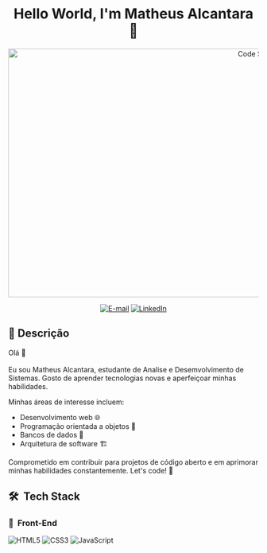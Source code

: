 <h1 align="center">
  Hello World, I'm Matheus Alcantara 👋
</h1>

<div align="center">
<img
  src="CodeSession.gif"
  alt="Code Session"
  width="1000"
  height="500" />
</div>

<div align="center">

[![E-mail](https://img.shields.io/badge/-Email-000?style=for-the-badge&logo=microsoft-outlook&logoColor=007BFF)](mailto:mthsalcantara1402@gmail.com)
[![LinkedIn](https://img.shields.io/badge/LinkedIn-0077B5?style=for-the-badge&logo=linkedin&logoColor=white)](https://www.linkedin.com/in/matheus-alcântara/)
</div>

## 🎯 Descrição
Olá 👋<br><br>
Eu sou Matheus Alcantara, estudante de Analise e Desemvolvimento de Sistemas. Gosto de aprender tecnologias novas e aperfeiçoar minhas habilidades.

Minhas áreas de interesse incluem:
- Desenvolvimento web 🌐
- Programação orientada a objetos 🧠
- Bancos de dados 💾
- Arquitetura de software 🏗️

Comprometido em contribuir para projetos de código aberto e em aprimorar minhas habilidades constantemente. Let's code! 🚀

## 🛠 &nbsp;Tech Stack

### 🎨 &nbsp;Front-End

![HTML5](https://img.shields.io/badge/HTML5-E34F26?style=for-the-badge&logo=html5&logoColor=white)
![CSS3](https://img.shields.io/badge/CSS3-1572B6?style=for-the-badge&logo=css3&logoColor=white)
![JavaScript](https://img.shields.io/badge/JavaScript-F7DF1E?style=for-the-badge&logo=javascript&logoColor=black)
